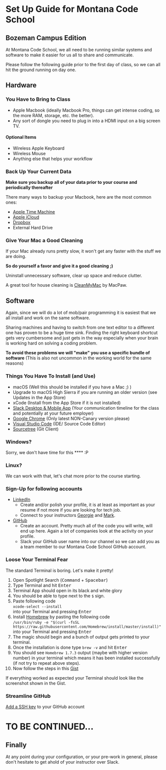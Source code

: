 # Set Up Guide for Montana Code School
## Bozeman Campus Edition

At Montana Code School, we all need to be running similar systems and software to make it easier for us all to share and communicate.

Please follow the following guide prior to the first day of class, so we can all hit the ground running on day one.

## Hardware

### You Have to Bring to Class
* Apple Macbook (ideally Macbook Pro, things can get intense coding, so the more RAM, storage, etc. the better).
* Any sort of dongle you need to plug in into a HDMI input on a big screen TV.

#### Optional Items
* Wireless Apple Keyboard
* Wireless Mouse
* Anything else that helps your workflow

### Back Up Your Current Data

**Make sure you backup all of your data prior to your course and periodically thereafter**

There many ways to backup your Macbook, here are the most common ones:

* [Apple Time Machine](https://support.apple.com/mac-backup/)
* [Apple iCloud](https://support.apple.com/mac-backup/)
* [Dropbox](https://www.dropbox.com/)
* External Hard Drive

### Give Your Mac a Good Cleaning
If your Mac already runs pretty slow, it won't get any faster with the stuff we are doing.

**So do yourself a favor and give it a good cleaning ;)**

Uninstall unnecessary software, clear up space and reduce clutter.

A great tool for house cleaning is [CleanMyMac](https://macpaw.com/cleanmymac) by MacPaw.

## Software
Again, since we will do a lot of mob/pair programming it is easiest that we all install and work on the same software.

Sharing machines and having to switch from one text editor to a different one has proven to be a huge time sink. Finding the right keyboard shortcut gets very cumbersome and just gets in the way especially when your brain is working hard on solving a coding problem.

**To avoid these problems we will "make" you use a specific bundle of software** (This is also not uncommon in the working world for the same reasons)

### Things You Have To Install (and Use)
* macOS (Well this should be installed if you have a Mac ;) )
* Upgrade to macOS High Sierra if you are running an older version (see Updates in the App Store)
* xCode (Install from the App Store if it is not installed)
* [Slack Desktop & Mobile App](https://slack.com/downloads/) (Your communication timeline for the class and potentially at your future employer)
* [Google Chrome](https://www.google.com/chrome/) (Only latest NON-Canary version please)
* [Visual Studio Code](https://code.visualstudio.com/download) (IDE/ Source Code Editor)
* [Sourcetree](https://www.sourcetreeapp.com/) (Git Client)


### Windows?
Sorry, we don't have time for this **** :P

### Linux?
We can work with that, let's chat more prior to the course starting.

### Sign-Up for following accounts
* [LinkedIn](http://linkedin.com)
  * Create and/or polish your profile, it is at least as important as your resume if not more if you are looking for tech job. 
  * Connect to your instructors [Georgie](https://www.linkedin.com/in/georgiekirschner/) and [Mark](https://www.linkedin.com/in/mark-buckner/).
* [GitHub](http://github.com)
  * Create an account. Pretty much all of the code you will write, will end up here. Again a lot of companies look at the activity on your profile.
  * Slack your GitHub user name into our channel so we can add you as a team  member to our Montana Code School GitHub account.

### Loose Your Terminal Fear

The standard Terminal is boring. Let's make it pretty!
1. Open Spotlight Search (<kbd>Command</kbd> + <kbd>Spacebar</kbd>)
2. Type Terminal and hit <kbd>Enter</kbd>
3. Terminal App should open in its black and white glory
4. You should be able to type next to the `$` sign.
5. Paste following code<br>`xcode-select --install`<br>into your Terminal and pressing <kbd>Enter</kbd> 
6. Install [Homebrew](https://brew.sh/) by pasting the following code<br>`/usr/bin/ruby -e "$(curl -fsSL https://raw.githubusercontent.com/Homebrew/install/master/install)"`<br>into your Terminal and pressing <kbd>Enter</kbd>
7. The magic should begin and a bunch of output gets printed to your terminal.
8. Once the installation is done type `brew -v` and hit <kbd>Enter</kbd>
9. You should see `Homebrew 1.7.3` output (maybe with higher version number) in your terminal which means it has been installed successfully (if not try to repeat above steps).
10. Now follow the steps in this [Gist](https://gist.github.com/ZenLulz/c812f70fc86ebdbb189d9fb82f98197e)

If everything worked as expected your Terminal should look like the screenshot shown in the Gist.

### Streamline GitHub

[Add a SSH key](https://help.github.com/articles/adding-a-new-ssh-key-to-your-github-account/) to your GitHub account

# TO BE CONTINUED...

## Finally

At any point during your configuration, or your pre-work in general, please don't hesitate to get ahold of your instructor over Slack.
